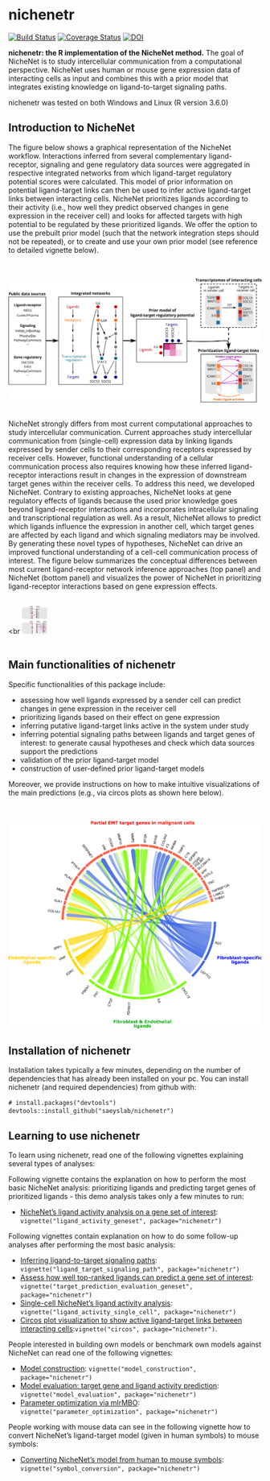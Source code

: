 <!-- README.md is generated from README.Rmd. Please edit that file -->
<!-- github markdown built using
rmarkdown::render("README.Rmd",output_format = "md_document")
-->

nichenetr
=========

[![Build
Status](https://travis-ci.org/saeyslab/nichenetr.svg?branch=master)](https://travis-ci.org/saeyslab/nichenetr)
[![Coverage
Status](https://codecov.io/gh/saeyslab/nichenetr/branch/master/graph/badge.svg)](https://codecov.io/gh/saeyslab/nichenetr)
[![DOI](https://zenodo.org/badge/DOI/10.5281/zenodo.3260758.svg)](https://doi.org/10.5281/zenodo.3260758)

**nichenetr: the R implementation of the NicheNet method.** The goal of
NicheNet is to study intercellular communication from a computational
perspective. NicheNet uses human or mouse gene expression data of
interacting cells as input and combines this with a prior model that
integrates existing knowledge on ligand-to-target signaling paths.

nichenetr was tested on both Windows and Linux (R version 3.6.0)

Introduction to NicheNet
------------------------

The figure below shows a graphical representation of the NicheNet
workflow. Interactions inferred from several complementary
ligand-receptor, signaling and gene regulatory data sources were
aggregated in respective integrated networks from which ligand-target
regulatory potential scores were calculated. This model of prior
information on potential ligand-target links can then be used to infer
active ligand-target links between interacting cells. NicheNet
prioritizes ligands according to their activity (i.e., how well they
predict observed changes in gene expression in the receiver cell) and
looks for affected targets with high potential to be regulated by these
prioritized ligands. We offer the option to use the prebuilt prior model
(such that the network integration steps should not be repeated), or to
create and use your own prior model (see reference to detailed vignette
below).

<br><br> ![](vignettes/workflow_nichenet.png) <br><br>

NicheNet strongly differs from most current computational approaches to
study intercellular communication. Current approaches study
intercellular communication from (single-cell) expression data by
linking ligands expressed by sender cells to their corresponding
receptors expressed by receiver cells. However, functional understanding
of a cellular communication process also requires knowing how these
inferred ligand-receptor interactions result in changes in the
expression of downstream target genes within the receiver cells. To
address this need, we developed NicheNet. Contrary to existing
approaches, NicheNet looks at gene regulatory effects of ligands because
the used prior knowledge goes beyond ligand-receptor interactions and
incorporates intracellular signaling and transcriptional regulation as
well. As a result, NicheNet allows to predict which ligands influence
the expression in another cell, which target genes are affected by each
ligand and which signaling mediators may be involved. By generating
these novel types of hypotheses, NicheNet can drive an improved
functional understanding of a cell-cell communication process of
interest. The figure below summarizes the conceptual differences between
most current ligand-receptor network inference approaches (top panel)
and NicheNet (bottom panel) and visualizes the power of NicheNet in
prioritizing ligand-receptor interactions based on gene expression
effects.

<br>&lt;br
<img src="vignettes/comparison_other_approaches_2.png" style="width:10.0%" />
<br><br>

Main functionalities of nichenetr
---------------------------------

Specific functionalities of this package include:

-   assessing how well ligands expressed by a sender cell can predict
    changes in gene expression in the receiver cell
-   prioritizing ligands based on their effect on gene expression
-   inferring putative ligand-target links active in the system under
    study
-   inferring potential signaling paths between ligands and target genes
    of interest: to generate causal hypotheses and check which data
    sources support the predictions
-   validation of the prior ligand-target model
-   construction of user-defined prior ligand-target models

Moreover, we provide instructions on how to make intuitive
visualizations of the main predictions (e.g., via circos plots as shown
here below).

<br><br> ![](vignettes/circos_plot_adapted.png)

Installation of nichenetr
-------------------------

Installation takes typically a few minutes, depending on the number of
dependencies that has already been installed on your pc. You can install
nichenetr (and required dependencies) from github with:

    # install.packages("devtools")
    devtools::install_github("saeyslab/nichenetr")

Learning to use nichenetr
-------------------------

To learn using nichenetr, read one of the following vignettes explaining
several types of analyses:

Following vignette contains the explanation on how to perform the most
basic NicheNet analysis: prioritizing ligands and predicting target
genes of prioritized ligands - this demo analysis takes only a few
minutes to run:

-   [NicheNet’s ligand activity analysis on a gene set of
    interest](vignettes/ligand_activity_geneset.md):
    `vignette("ligand_activity_geneset", package="nichenetr")`

Following vignettes contain explanation on how to do some follow-up
analyses after performing the most basic analysis:

-   [Inferring ligand-to-target signaling
    paths](vignettes/ligand_target_signaling_path.md):
    `vignette("ligand_target_signaling_path", package="nichenetr")`
-   [Assess how well top-ranked ligands can predict a gene set of
    interest](vignettes/target_prediction_evaluation_geneset.md):
    `vignette("target_prediction_evaluation_geneset", package="nichenetr")`
-   [Single-cell NicheNet’s ligand activity
    analysis](vignettes/ligand_activity_single_cell.md):
    `vignette("ligand_activity_single_cell", package="nichenetr")`
-   [Circos plot visualization to show active ligand-target links
    between interacting
    cells](vignettes/circos.md):`vignette("circos", package="nichenetr")`.

People interested in building own models or benchmark own models against
NicheNet can read one of the following vignettes:

-   [Model construction](vignettes/model_construction.md):
    `vignette("model_construction", package="nichenetr")`
-   [Model evaluation: target gene and ligand activity
    prediction](vignettes/model_evaluation.md):
    `vignette("model_evaluation", package="nichenetr")`
-   [Parameter optimization via
    mlrMBO](vignettes/parameter_optimization.md):
    `vignette("parameter_optimization", package="nichenetr")`

People working with mouse data can see in the following vignette how to
convert NicheNet’s ligand-target model (given in human symbols) to mouse
symbols:

-   [Converting NicheNet’s model from human to mouse
    symbols](vignettes/symbol_conversion.md):
    `vignette("symbol_conversion", package="nichenetr")`
